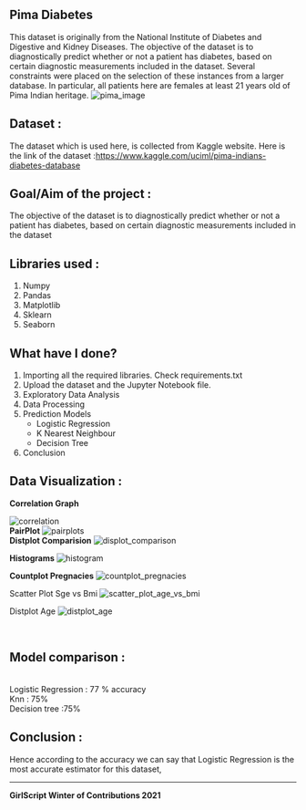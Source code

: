 ## Pima Diabetes

This dataset is originally from the National Institute of Diabetes and Digestive and Kidney Diseases. The objective of the dataset is to diagnostically predict whether or not a patient has diabetes, based on certain diagnostic measurements included in the dataset. Several constraints were placed on the selection of these instances from a larger database. In particular, all patients here are females at least 21 years old of Pima Indian heritage.
![pima_image](https://user-images.githubusercontent.com/72789934/142019131-4333f5a6-1691-4d27-80bf-c34e126ae691.jpeg)

## Dataset :

The dataset which is used here, is collected from Kaggle website. Here is the link of the dataset :https://www.kaggle.com/uciml/pima-indians-diabetes-database

## Goal/Aim of the project :

The objective of the dataset is to diagnostically predict whether or not a patient has diabetes, based on certain diagnostic measurements included in the dataset

## Libraries used :

1. Numpy
2. Pandas
3. Matplotlib
4. Sklearn
5. Seaborn

## What have I done?

1. Importing all the required libraries. Check requirements.txt
2. Upload the dataset and the Jupyter Notebook file.
3. Exploratory Data Analysis
4. Data Processing
5. Prediction Models
   - Logistic Regression
   - K Nearest Neighbour
   - Decision Tree
6. Conclusion

## Data Visualization :

**Correlation Graph**

![correlation](https://user-images.githubusercontent.com/72789934/142020333-a11ec816-fcf0-4655-ab73-d5124e933cb0.png)
<br>
**PairPlot**
![pairplots](https://user-images.githubusercontent.com/72789934/142020543-bf1bdd66-1d03-4e3d-801b-ab62d87b2c84.png)
<br>
**Distplot Comparision**
![displot_comparison](https://user-images.githubusercontent.com/72789934/142020644-3d4e0186-4835-471b-8f5c-b401e48eeb63.png)
<br>

**Histograms**
![histogram](https://user-images.githubusercontent.com/72789934/142020753-95e941df-46a9-4cca-bcea-13e9ac4c7db5.png)
<br>

**Countplot Pregnacies**
![countplot_pregnacies](https://user-images.githubusercontent.com/72789934/142020865-3819e0e1-b460-492f-bb79-53ada5a6bde6.png)
<br>

Scatter Plot Sge vs Bmi 
![scatter_plot_age_vs_bmi](https://user-images.githubusercontent.com/72789934/142021063-0f09aa2b-5140-4ca9-bd69-d5095bd0cc80.png)
<br>

Distplot Age 
![distplot_age](https://user-images.githubusercontent.com/72789934/142021171-98aed761-635d-42c0-b411-66084088ee05.png)

<br>

## Model comparison :
<br>
Logistic Regression : 77 % accuracy<br>
Knn : 75% <br>
Decision tree :75% <br>

## Conclusion :

Hence according to the accuracy we can say that Logistic Regression is the most accurate estimator for this dataset,

---

**GirlScript Winter of Contributions 2021**
